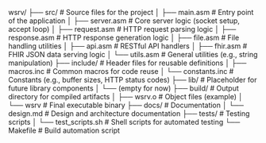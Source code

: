 wsrv/
├── src/                   # Source files for the project
│   ├── main.asm          # Entry point of the application
│   ├── server.asm        # Core server logic (socket setup, accept loop)
│   ├── request.asm       # HTTP request parsing logic
│   ├── response.asm      # HTTP response generation logic
│   ├── file.asm          # File handling utilities
│   ├── api.asm           # RESTful API handlers
│   ├── fhir.asm          # FHIR JSON data serving logic
│   └── utils.asm         # General utilities (e.g., string manipulation)
├── include/              # Header files for reusable definitions
│   ├── macros.inc        # Common macros for code reuse
│   └── constants.inc     # Constants (e.g., buffer sizes, HTTP status codes)
├── lib/                  # Placeholder for future library components
│   └── (empty for now)
├── build/                # Output directory for compiled artifacts
│   ├── wsrv.o            # Object files (example)
│   └── wsrv              # Final executable binary
├── docs/                 # Documentation
│   └── design.md         # Design and architecture documentation
├── tests/                # Testing scripts
│   └── test_scripts.sh   # Shell scripts for automated testing
└── Makefile              # Build automation script
